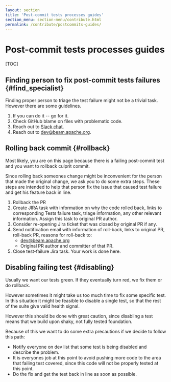 ```yaml
---
layout: section
title: 'Post-commit tests processes guides'
section_menu: section-menu/contribute.html
permalink: /contribute/postcommits-guides/
---
```

<!--
Licensed under the Apache License, Version 2.0 (the "License");
you may not use this file except in compliance with the License.
You may obtain a copy of the License at

http://www.apache.org/licenses/LICENSE-2.0

Unless required by applicable law or agreed to in writing, software
distributed under the License is distributed on an "AS IS" BASIS,
WITHOUT WARRANTIES OR CONDITIONS OF ANY KIND, either express or implied.
See the License for the specific language governing permissions and
limitations under the License.
-->

# Post-commit tests processes guides

[TOC]


## Finding person to fix post-commit tests failures {#find_specialist}

Finding proper person to triage the test failure might not be a trivial task.
However there are some guidelines.

1.  If you can do it -- go for it.
1.  Check GitHub blame on files with problematic code.
1.  Reach out to
    [Slack chat](https://the-asf.slack.com/messages/C9H0YNP3P/apps/A0F7VRFKN/).
1.  Reach out to dev@beam.apache.org.


## Rolling back commit {#rollback}

Most likely, you are on this page because there is a failing post-commit test
and you want to rollback culprit commit.

Since rolling back someones change might be inconvenient for the person that
made the original change, we ask you to do some extra steps. These steps are
intended to help that person fix the issue that caused test failure and get his
feature back in line.

1.  Rollback the PR
1.  Create JIRA task with information on why the code rolled back, links to
    corresponding Tests failure task, triage information, any other relevant
    information. Assign this task to original PR author.
1.  Consider re-opening Jira ticket that was closed by original PR if any.
1.  Send notification email with information of roll-back, links to original PR,
    roll-back PR, reasons for roll-back to:
    *   dev@beam.apache.org
    *   Original PR author and committer of that PR.
1.  Close test-failure Jira task. Your work is done here.


## Disabling failing test {#disabling}

Usually we want our tests green. If they eventually turn red, we fix them or do
rollback.

However sometimes it might take us too much time to fix some specific test. In
this situation it might be feasible to disable a single test, so that the rest
of the suite give valid health signal.

However this should be done with great caution, since disabling a test means
that we build upon shaky, not fully tested foundation.

Because of this we want to do some extra precautions if we decide to follow this
path:

*   Notify everyone on dev list that some test is being disabled and describe
    the problem.
*   It is everyones job at this point to avoid pushing more code to the area
    that failing test covered, since this code will not be properly tested at
    this point.
*   Do the fix and get the test back in line as soon as possible.
